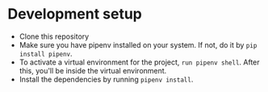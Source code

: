 # Development setup

- Clone this repository
- Make sure you have pipenv installed on your system. If not, do it by `pip install pipenv`.
- To activate a virtual environment for the project, `run pipenv shell`. After this, you'll be inside the virtual environment.
- Install the dependencies by running `pipenv install`.

